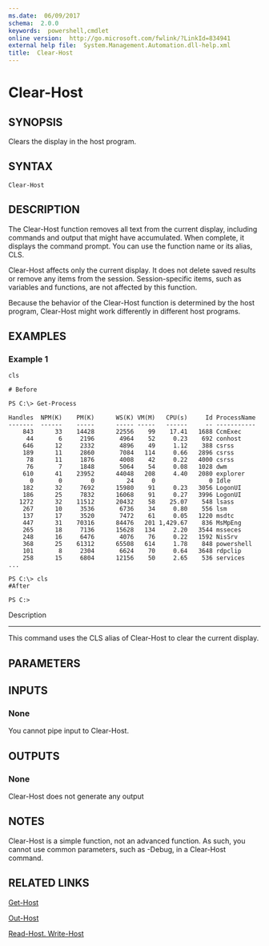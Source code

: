 ```yaml
---
ms.date:  06/09/2017
schema:  2.0.0
keywords:  powershell,cmdlet
online version:  http://go.microsoft.com/fwlink/?LinkId=834941
external help file:  System.Management.Automation.dll-help.xml
title:  Clear-Host
---
```


# Clear-Host

## SYNOPSIS
Clears the display in the host program.

## SYNTAX

```
Clear-Host
```

## DESCRIPTION
The Clear-Host function removes all text from the current display, including commands and output that might have accumulated.
When complete, it displays the command prompt.
You can use the function name or its alias, CLS.

Clear-Host affects only the current display.
It does not delete saved results or remove any items from the session.
Session-specific items, such as variables and functions, are not affected by this function.

Because the behavior of the Clear-Host function is determined by the host program, Clear-Host might work differently in different host programs.

## EXAMPLES

### Example 1
```
cls

# Before

PS C:\> Get-Process

Handles  NPM(K)    PM(K)      WS(K) VM(M)   CPU(s)     Id ProcessName
-------  ------    -----      ----- -----   ------     -- -----------
    843      33    14428      22556    99    17.41   1688 CcmExec
     44       6     2196       4964    52     0.23    692 conhost
    646      12     2332       4896    49     1.12    388 csrss
    189      11     2860       7084   114     0.66   2896 csrss
     78      11     1876       4008    42     0.22   4000 csrss
     76       7     1848       5064    54     0.08   1028 dwm
    610      41    23952      44048   208     4.40   2080 explorer
      0       0        0         24     0               0 Idle
    182      32     7692      15980    91     0.23   3056 LogonUI
    186      25     7832      16068    91     0.27   3996 LogonUI
   1272      32    11512      20432    58    25.07    548 lsass
    267      10     3536       6736    34     0.80    556 lsm
    137      17     3520       7472    61     0.05   1220 msdtc
    447      31    70316      84476   201 1,429.67    836 MsMpEng
    265      18     7136      15628   134     2.20   3544 msseces
    248      16     6476       4076    76     0.22   1592 NisSrv
    368      25    61312      65508   614     1.78    848 powershell
    101       8     2304       6624    70     0.64   3648 rdpclip
    258      15     6804      12156    50     2.65    536 services
...

PS C:\> cls
#After

PS C:>
```

Description

-----------

This command uses the CLS alias of Clear-Host to clear the current display.

## PARAMETERS

## INPUTS

### None
You cannot pipe input to Clear-Host.

## OUTPUTS

### None
Clear-Host does not generate any output

## NOTES
Clear-Host is a simple function, not an advanced function.
As such, you cannot use common parameters, such as -Debug, in a Clear-Host command.

## RELATED LINKS

[Get-Host](../../Microsoft.PowerShell.Utility/Get-Host.md)

[Out-Host](../out-host.md)

[Read-Host. Write-Host]()